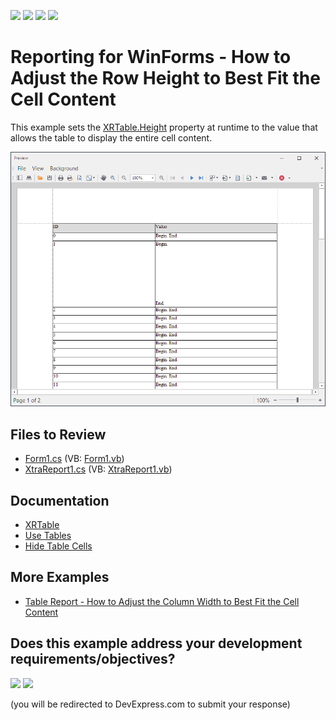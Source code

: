 <!-- default badges list -->
![](https://img.shields.io/endpoint?url=https://codecentral.devexpress.com/api/v1/VersionRange/128597952/22.1.3%2B)
[![](https://img.shields.io/badge/Open_in_DevExpress_Support_Center-FF7200?style=flat-square&logo=DevExpress&logoColor=white)](https://supportcenter.devexpress.com/ticket/details/E20053)
[![](https://img.shields.io/badge/📖_How_to_use_DevExpress_Examples-e9f6fc?style=flat-square)](https://docs.devexpress.com/GeneralInformation/403183)
[![](https://img.shields.io/badge/💬_Leave_Feedback-feecdd?style=flat-square)](#does-this-example-address-your-development-requirementsobjectives)
<!-- default badges end -->
# Reporting for WinForms - How to Adjust the Row Height to Best Fit the Cell Content

This example sets the [XRTable.Height]() property at runtime to the value that allows the table to display the entire cell content.

![Report with Adjusted Row Height to Best Fit Contents](Images/screenshot.png)

## Files to Review

* [Form1.cs](./CS/dx_sample/Form1.cs) (VB: [Form1.vb](./VB/dx_sample/Form1.vb))
* [XtraReport1.cs](./CS/dx_sample/XtraReport1.cs) (VB: [XtraReport1.vb](./VB/dx_sample/XtraReport1.vb))

## Documentation
- [XRTable](https://docs.devexpress.com/XtraReports/DevExpress.XtraReports.UI.XRTable)
- [Use Tables](https://docs.devexpress.com/XtraReports/9741/detailed-guide-to-devexpress-reporting/use-report-controls/use-tables)
- [Hide Table Cells](https://docs.devexpress.com/XtraReports/120028/detailed-guide-to-devexpress-reporting/use-report-controls/use-tables/hide-table-cells)

## More Examples

- [Table Report - How to Adjust the Column Width to Best Fit the Cell Content](https://github.com/DevExpress-Examples/reporting-winforms-best-fit-table-column-width)
<!-- feedback -->
## Does this example address your development requirements/objectives?

[<img src="https://www.devexpress.com/support/examples/i/yes-button.svg"/>](https://www.devexpress.com/support/examples/survey.xml?utm_source=github&utm_campaign=reporting-winforms-best-fit-table-row-height&~~~was_helpful=yes) [<img src="https://www.devexpress.com/support/examples/i/no-button.svg"/>](https://www.devexpress.com/support/examples/survey.xml?utm_source=github&utm_campaign=reporting-winforms-best-fit-table-row-height&~~~was_helpful=no)

(you will be redirected to DevExpress.com to submit your response)
<!-- feedback end -->
